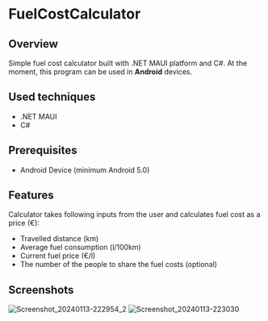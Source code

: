 # FuelCostCalculator
## Overview

Simple fuel cost calculator built with .NET MAUI platform and C#. At the moment, this program can be used in **Android** devices.

## Used techniques

- .NET MAUI
- C#

## Prerequisites

- Android Device (minimum Android 5.0)

## Features

Calculator takes following inputs from the user and calculates fuel cost as a price (€): 
- Travelled distance (km)
- Average fuel consumption (l/100km)
- Current fuel price (€/l)
- The number of the people to share the fuel costs (optional)

## Screenshots

![Screenshot_20240113-222954_2](https://github.com/MiikaRK/fuelcostcalculator/assets/94705211/8035b70f-ef7b-44e6-9a0c-c513bd7e4ccb)
![Screenshot_20240113-223030](https://github.com/MiikaRK/fuelcostcalculator/assets/94705211/4ba5d697-1134-459b-943f-b95a7b1e8141)
